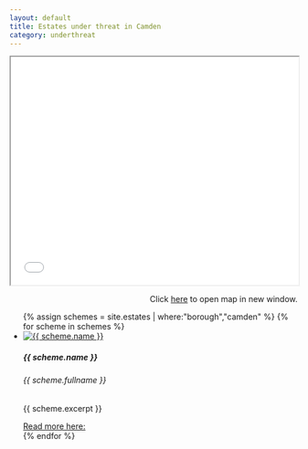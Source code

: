 ```yaml
---
layout: default
title: Estates under threat in Camden 
category: underthreat
---
```

<div class="col">
<iframe src="{{ site.baseurl }}/underthreat/camdenmap.html" width="100%" height="400px"></iframe>
<p align="right">Click <a href="{{ site.baseurl }}/underthreat/camdenmap.html">here</a> to open map in new window.</p>
</div>


<div class="col">
              <ul class="row list-unstyled justify-content-center">
{% assign schemes = site.estates | where:"borough","camden" %}
  {% for scheme in schemes %}
                <li class="col-5" data-aos="fade-up">
                  <div class="card card-sm">
                    <a href="{{ scheme.url }}">
                      <img class="card-img-top" src="{{ scheme.images.first.image_path }}" alt="{{ scheme.name }}">
                    </a>
		    <div class="card-body">
                      <h5 class="card-title">{{ scheme.name }}</h5>
		      <h6 class="card-subtitle mb-2 text-muted">{{ scheme.fullname }}</h6>
		      <p class="card-text">{{ scheme.excerpt }}</p>
                      <a target="_blank" href="{{ scheme.url }}" data-toggle="tooltip" data-placement="top" title="Open in new tab">Read more here: <i class="icon-popup"></i></a>
                  </div>
                  </div>
                </li>
{% endfor %}
              </ul>
</div>
